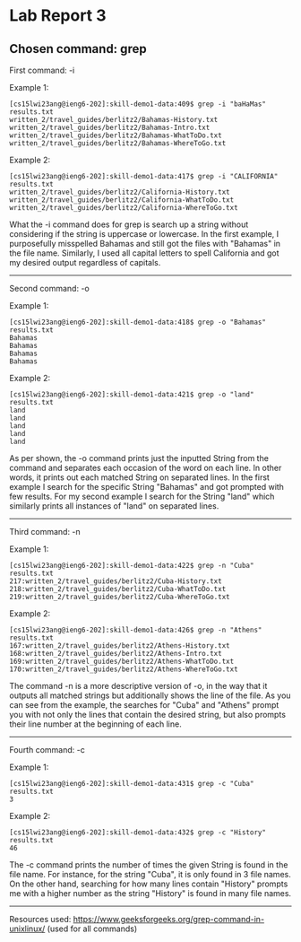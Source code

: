 # Lab Report 3
## Chosen command: grep
First command: -i 

Example 1: 
``` 
[cs15lwi23ang@ieng6-202]:skill-demo1-data:409$ grep -i "baHaMas" results.txt 
written_2/travel_guides/berlitz2/Bahamas-History.txt
written_2/travel_guides/berlitz2/Bahamas-Intro.txt
written_2/travel_guides/berlitz2/Bahamas-WhatToDo.txt
written_2/travel_guides/berlitz2/Bahamas-WhereToGo.txt
```

Example 2: 
``` 
[cs15lwi23ang@ieng6-202]:skill-demo1-data:417$ grep -i "CALIFORNIA" results.txt 
written_2/travel_guides/berlitz2/California-History.txt
written_2/travel_guides/berlitz2/California-WhatToDo.txt
written_2/travel_guides/berlitz2/California-WhereToGo.txt
``` 
What the -i command does for grep is search up a string without considering if the string is uppercase or lowercase. In the first example, 
I purposefully misspelled Bahamas and still got the files with "Bahamas" in the file name. Similarly, I used all capital letters to spell 
California and got my desired output regardless of capitals. 

--- 

Second command: -o

Example 1: 

```
[cs15lwi23ang@ieng6-202]:skill-demo1-data:418$ grep -o "Bahamas" results.txt 
Bahamas
Bahamas
Bahamas
Bahamas
``` 

Example 2: 
```
[cs15lwi23ang@ieng6-202]:skill-demo1-data:421$ grep -o "land" results.txt 
land
land
land
land
land
``` 
As per shown, the -o command prints just the inputted String from the command and separates each occasion of the word on each line. 
In other words, it prints out each matched String on separated lines. In the first example I search for the specific String "Bahamas" 
and got prompted with few results. For my second example I search for the String "land" which similarly prints all instances of "land" on separated lines. 

--- 

Third command: -n 

Example 1:
```
[cs15lwi23ang@ieng6-202]:skill-demo1-data:422$ grep -n "Cuba" results.txt 
217:written_2/travel_guides/berlitz2/Cuba-History.txt
218:written_2/travel_guides/berlitz2/Cuba-WhatToDo.txt
219:written_2/travel_guides/berlitz2/Cuba-WhereToGo.txt
```

Example 2: 

```
[cs15lwi23ang@ieng6-202]:skill-demo1-data:426$ grep -n "Athens" results.txt 
167:written_2/travel_guides/berlitz2/Athens-History.txt
168:written_2/travel_guides/berlitz2/Athens-Intro.txt
169:written_2/travel_guides/berlitz2/Athens-WhatToDo.txt
170:written_2/travel_guides/berlitz2/Athens-WhereToGo.txt
``` 

The command -n is a more descriptive version of -o, in the way that it outputs all matched strings but additionally shows the line
of the file. As you can see from the example, the searches for "Cuba" and "Athens" prompt you with not only the lines that contain the desired 
string, but also prompts their line number at the beginning of each line. 

--- 

Fourth command: -c 

Example 1: 
``` 
[cs15lwi23ang@ieng6-202]:skill-demo1-data:431$ grep -c "Cuba" results.txt 
3
```

Example 2: 
```
[cs15lwi23ang@ieng6-202]:skill-demo1-data:432$ grep -c "History" results.txt 
46
```

The -c command prints the number of times the given String is found in the file name. For instance, for the string "Cuba", it is only found 
in 3 file names. On the other hand, searching for how many lines contain "History" prompts me with a higher number as the string "History"
is found in many file names. 

--- 
Resources used: https://www.geeksforgeeks.org/grep-command-in-unixlinux/ (used for all commands) 















